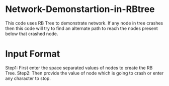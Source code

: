 # Network-Demonstartion-in-RBtree
This code uses RB Tree to demonstrate network. If any node in tree crashes then this code will try to find an alternate path to reach the nodes present below that crashed node.

# Input Format
Step1: First enter the space separated values of nodes to create the RB Tree.
Step2: Then provide the value of node which is going to crash or enter any character to stop.
